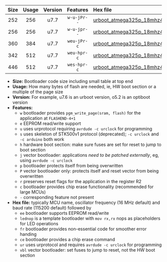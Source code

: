 |Size|Usage|Version|Features|Hex file|
|:-:|:-:|:-:|:-:|:--|
|252|256|u7.7|`w-u-jPr--`|[urboot_atmega325p_18mhz432_19200bps_lednop_ur_vbl.hex](https://raw.githubusercontent.com/stefanrueger/urboot.hex/main/mcus/atmega325p/fcpu_18mhz432/19200_bps/urboot_atmega325p_18mhz432_19200bps_lednop_ur_vbl.hex)|
|256|256|u7.7|`w-u-jpr--`|[urboot_atmega325p_18mhz432_19200bps_lednop_fr_ur_vbl.hex](https://raw.githubusercontent.com/stefanrueger/urboot.hex/main/mcus/atmega325p/fcpu_18mhz432/19200_bps/urboot_atmega325p_18mhz432_19200bps_lednop_fr_ur_vbl.hex)|
|360|384|u7.7|`weu-jPr-c`|[urboot_atmega325p_18mhz432_19200bps_ee_lednop_fr_ce_ur_vbl.hex](https://raw.githubusercontent.com/stefanrueger/urboot.hex/main/mcus/atmega325p/fcpu_18mhz432/19200_bps/urboot_atmega325p_18mhz432_19200bps_ee_lednop_fr_ce_ur_vbl.hex)|
|342|512|u7.7|`weu-hpr-c`|[urboot_atmega325p_18mhz432_19200bps_ee_lednop_fr_ce_ur.hex](https://raw.githubusercontent.com/stefanrueger/urboot.hex/main/mcus/atmega325p/fcpu_18mhz432/19200_bps/urboot_atmega325p_18mhz432_19200bps_ee_lednop_fr_ce_ur.hex)|
|446|512|u7.7|`wes-hpr-c`|[urboot_atmega325p_18mhz432_19200bps_ee_lednop_fr_ce.hex](https://raw.githubusercontent.com/stefanrueger/urboot.hex/main/mcus/atmega325p/fcpu_18mhz432/19200_bps/urboot_atmega325p_18mhz432_19200bps_ee_lednop_fr_ce.hex)|

- **Size:** Bootloader code size including small table at top end
- **Usage:** How many bytes of flash are needed, ie, HW boot section or a multiple of the page size
- **Version:** For example, u7.6 is an urboot version, o5.2 is an optiboot version
- **Features:**
  + `w` bootloader provides `pgm_write_page(sram, flash)` for the application at `FLASHEND-4+1`
  + `e` EEPROM read/write support
  + `u` uses urprotocol requiring `avrdude -c urclock` for programming
  + `s` uses skeleton of STK500v1 protocol (deprecated); `-c urclock` and `-c arduino` both work
  + `h` hardware boot section: make sure fuses are set for reset to jump to boot section
  + `j` vector bootloader: applications *need to be patched externally*, eg, using `avrdude -c urclock`
  + `p` bootloader protects itself from being overwritten
  + `P` vector bootloader only: protects itself and reset vector from being overwritten
  + `r` preserves reset flags for the application in the register R2
  + `c` bootloader provides chip erase functionality (recommended for large MCUs)
  + `-` corresponding feature not present
- **Hex file:** typically MCU name, oscillator frequency (16 MHz default) and baud rate (115200 default) followed by
  + `ee` bootloader supports EEPROM read/write
  + `lednop` is a template bootloader with `mov rx,rx` nops as placeholders for LED operations
  + `fr` bootloader provides non-essential code for smoother error handing
  + `ce` bootloader provides a chip erase command
  + `ur` uses urprotocol and requires `avrdude -c urclock` for programming
  + `vbl` vector bootloader: set fuses to jump to reset, not the HW boot section
